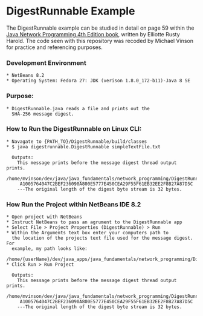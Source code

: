 DigestRunnable Example
====================

The DigestRunnable example can be studied in detail on page 59 within the [Java Network Programming 4th Edition book](http://shop.oreilly.com/product/0636920028420.do), written by Elliotte Rusty Harold. The code seen with this repository was recoded by Michael Vinson for practice and referencing purposes.

### Development Environment
    * NetBeans 8.2
    * Operating System: Fedora 27: JDK (verison 1.8.0_172-b11)-Java 8 SE 

### Purpose:
    * DigestRunnable.java reads a file and prints out the 
      SHA-256 message digest.

### How to Run the DigestRunnable on Linux CLI:
    * Navagate to {PATH_TO}/DigestRunnable/build/classes
    * $ java digestrunnable.DigestRunnable simpleTextFile.txt

      Outputs:
        This message prints before the message digest thread output prints.
        /home/mvinson/dev/java/java_fundamentals/network_programming/DigestRunnable/build/classes/simpleTextFile.txt:
         A1005764047C2BEF236090A800E5777E450CEA29F55F61EB32EE2F8B27A87D5C
        ---The original length of the digest byte stream is 32 bytes.

###  How Run the Project within NetBeans IDE 8.2
    * Open project with NetBeans
    * Instruct NetBeans to pass an agrument to the DigestRunnable app
    * Select File > Project Properties (DigestRunnable) > Run
    * Within the Arguments text box enter your computers path to 
      the location of the projects text file used for the message digest. For
      example, my path looks like: 
      /home/{userName}/dev/java_apps/java_fundamentals/network_programming/DigestRunnable/build/classes/simpleTextFile.txt
    * Click Run > Run Project

      Outputs:
        This message prints before the message digest thread output prints.
        /home/mvinson/dev/java/java_fundamentals/network_programming/DigestRunnable/build/classes/simpleTextFile.txt:
         A1005764047C2BEF236090A800E5777E450CEA29F55F61EB32EE2F8B27A87D5C
        ---The original length of the digest byte stream is 32 bytes.
